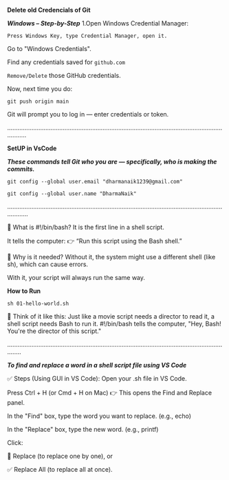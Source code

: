 
**Delete old Credencials of Git**

***Windows – Step-by-Step***
1.Open Windows Credential Manager:

`Press Windows Key, type Credential Manager, open it.`

Go to "Windows Credentials".

Find any credentials saved for `github.com`

`Remove/Delete` those GitHub credentials.

Now, next time you do:

```
git push origin main
```
Git will prompt you to log in — enter credentials or token.


.......................................................................................................................................

**SetUP in VsCode**

***These commands tell Git who you are — specifically, who is making the commits.***
```
git config --global user.email "dharmanaik1239@gmail.com"
```
```
git config --global user.name "DharmaNaik"
```

........................................................................................................................................

🔹 What is #!/bin/bash?
It is the first line in a shell script.

It tells the computer:
👉 “Run this script using the Bash shell.”

🔹 Why is it needed?
Without it, the system might use a different shell (like sh), which can cause errors.

With it, your script will always run the same way.

**How to Run**
```
sh 01-hello-world.sh
```

🔹 Think of it like this:
Just like a movie script needs a director to read it,
a shell script needs Bash to run it.
#!/bin/bash tells the computer,
"Hey, Bash! You're the director of this script."

....................................................................................................................................

***To find and replace a word in a shell script file using VS Code***

✅ Steps (Using GUI in VS Code):
Open your .sh file in VS Code.

Press Ctrl + H (or Cmd + H on Mac)
👉 This opens the Find and Replace panel.

In the "Find" box, type the word you want to replace.
(e.g., echo)

In the "Replace" box, type the new word.
(e.g., printf)

Click:

🔄 Replace (to replace one by one), or

✅ Replace All (to replace all at once).


